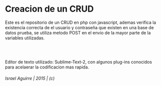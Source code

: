 <h1>Creacion de un CRUD</h1>

<p>Este es el repositorio de un CRUD en php con javascript,
ademas verifica la existencia correcta de el usuario y contraseña
que existen en una base de datos prueba, se utiliza metodo POST en 
el envio de la mayor parte de la variables utilizadas.</p>

<br>
<br>

<p>Editor de texto utilizado:  Sublime-Text-2, con algunos plug-ins conocidos
para acelaerar la codificacion mas rapida.</p>


<h6>Israel Aguirre | 2015 | (c)</h6>
